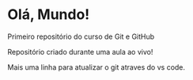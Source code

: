 # Olá, Mundo!
 Primeiro repositório do curso de Git e GitHub

 Repositório criado durante uma aula ao vivo!

Mais uma linha para atualizar o git atraves do vs code.